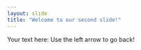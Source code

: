 ```yaml
---
layout: slide
title: "Welcome to our second slide!"
---
```

Your text here:
Use the left arrow to go back!
